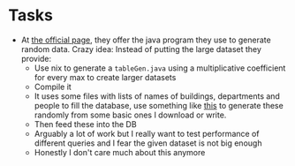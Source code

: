 # Tasks
* At [the official page](https://www.db-book.com/university-lab-dir/sample_tables-dir/index.html), they offer the java program they use to generate random data. Crazy idea: Instead of putting the large dataset they provide:
  * Use nix to generate a `tableGen.java` using a multiplicative coefficient for every max to create larger datasets
  * Compile it
  * It uses some files with lists of names of buildings, departments and people to fill the database, use something like [this](https://github.com/lolPants/markov) to generate these randomly from some basic ones I download or write.
  * Then feed these into the DB
  * Arguably a lot of work but I really want to test performance of different queries and I fear the given dataset is not big enough
  * Honestly I don't care much about this anymore
